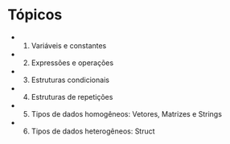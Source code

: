 # Tópicos 

- 1. Variáveis e constantes
- 2. Expressões e operações
- 3. Estruturas condicionais
- 4. Estruturas de repetições
- 5. Tipos de dados homogêneos: Vetores, Matrizes e Strings
- 6. Tipos de dados heterogêneos: Struct